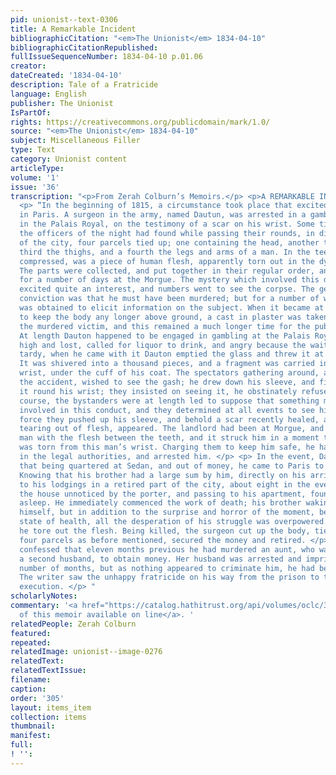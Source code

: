 ```yaml
---
pid: unionist--text-0306
title: A Remarkable Incident
bibliographicCitation: "<em>The Unionist</em> 1834-04-10"
bibliographicCitationRepublished: 
fullIssueSequenceNumber: 1834-04-10 p.01.06
creator: 
dateCreated: '1834-04-10'
description: Tale of a Fratricide
language: English
publisher: The Unionist
IsPartOf: 
rights: https://creativecommons.org/publicdomain/mark/1.0/
source: "<em>The Unionist</em> 1834-04-10"
subject: Miscellaneous Filler
type: Text
category: Unionist content
articleType: 
volume: '1'
issue: '36'
transcription: "<p>From Zerah Colburn’s Memoirs.</p> <p>A REMARKABLE INCIDENT.</p>
  <p> “In the beginning of 1815, a circumstance took place that excited much interest
  in Paris. A surgeon in the army, named Dautun, was arrested in a gambling house,
  in the Palais Royal, on the testimony of a scar on his wrist. Some time previous,
  the officers of the night had found while passing their rounds, in different parts
  of the city, four parcels tied up; one containing the head, another the trunk, a
  third the thighs, and a fourth the legs and arms of a man. In the teeth, tightly
  compressed, was a piece of human flesh, apparently torn out in the dying struggle.
  The parts were collected, and put together in their regular order, and exhibited
  for a number of days at the Morgue. The mystery which involved this dark transaction
  excited quite an interest, and numbers went to see the corpse. The general and only
  conviction was that he must have been murdered; but for a number of weeks no clue
  was obtained to elicit information on the subject. When it became at length improper
  to keep the body any longer above ground, a cast in plaster was taken, fully representing
  the murdered victim, and this remained a much longer time for the public to see.
  At length Dauton happened to be engaged in gambling at the Palais Royal; he played
  high and lost, called for liquor to drink, and angry because the waiter was somewhat
  tardy, when he came with it Dauton emptied the glass and threw it at the waiter.
  It was shivered into a thousand pieces, and a fragment was carried into Dautun’s
  wrist, under the cuff of his coat. The spectators gathering around, and learning
  the accident, wished to see the gash; he drew down his sleeve, and firmly pressed
  it round his wrist; they insisted on seeing it, he obstinately refused. By this
  course, the bystanders were at length led to suppose that something mysterious was
  involved in this conduct, and they determined at all events to see his wrist. By
  force they pushed up his sleeve, and behold a scar recently healed, as if made by
  tearing out of flesh, appeared. The landlord had been at Morgue, and seen the murdered
  man with the flesh between the teeth, and it struck him in a moment that the flesh
  was torn from this man’s wrist. Charging them to keep him safe, he hastened to call
  in the legal authorities, and arrested him. </p> <p> In the event, Dautun confessed
  that being quartered at Sedan, and out of money, he came to Paris to try some adventure.
  Knowing that his brother had a large sum by him, directly on his arrival, he went
  to his lodgings in a retired part of the city, about eight in the evening. He entered
  the house unnoticed by the porter, and passing to his apartment, found his brother
  asleep. He immediately commenced the work of death; his brother waking up defended
  himself, but in addition to the surprise and horror of the moment, being in a feeble
  state of health, all the desperation of his struggle was overpowered. In the scuffle
  he tore out the flesh. Being killed, the surgeon cut up the body, tied it up in
  four parcels as before mentioned, secured the money and retired. </p> <p> He also
  confessed that eleven months previous he had murdered an aunt, who was living with
  a second husband, to obtain money. Her husband was arrested and imprisoned for a
  number of months, but as nothing appeared to criminate him, he had been discharged.
  The writer saw the unhappy fratricide on his way from the prison to the place of
  execution. </p> "
scholarlyNotes: 
commentary: '<a href="https://catalog.hathitrust.org/api/volumes/oclc/3394328.html>Original
  of this memoir available on line</a>. '
relatedPeople: Zerah Colburn
featured: 
repeated: 
relatedImage: unionist--image-0276
relatedText: 
relatedTextIssue: 
filename: 
caption: 
order: '305'
layout: items_item
collection: items
thumbnail: 
manifest: 
full: 
! '': 
---
```

